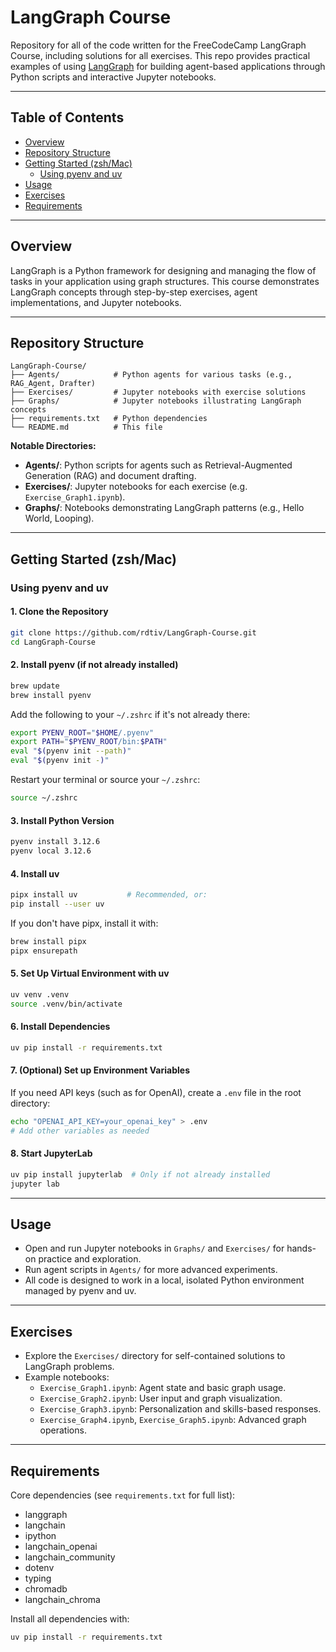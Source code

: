 # LangGraph Course

Repository for all of the code written for the FreeCodeCamp LangGraph Course, including solutions for all exercises. This repo provides practical examples of using [LangGraph](https://github.com/langchain-ai/langgraph) for building agent-based applications through Python scripts and interactive Jupyter notebooks.

---

## Table of Contents

- [Overview](#overview)
- [Repository Structure](#repository-structure)
- [Getting Started (zsh/Mac)](#getting-started-zshmac)
  - [Using pyenv and uv](#using-pyenv-and-uv)
- [Usage](#usage)
- [Exercises](#exercises)
- [Requirements](#requirements)

---

## Overview

LangGraph is a Python framework for designing and managing the flow of tasks in your application using graph structures. This course demonstrates LangGraph concepts through step-by-step exercises, agent implementations, and Jupyter notebooks.

---

## Repository Structure

```
LangGraph-Course/
├── Agents/            # Python agents for various tasks (e.g., RAG_Agent, Drafter)
├── Exercises/         # Jupyter notebooks with exercise solutions
├── Graphs/            # Jupyter notebooks illustrating LangGraph concepts
├── requirements.txt   # Python dependencies
└── README.md          # This file
```

**Notable Directories:**
- **Agents/**: Python scripts for agents such as Retrieval-Augmented Generation (RAG) and document drafting.
- **Exercises/**: Jupyter notebooks for each exercise (e.g. `Exercise_Graph1.ipynb`).
- **Graphs/**: Notebooks demonstrating LangGraph patterns (e.g., Hello World, Looping).

---

## Getting Started (zsh/Mac)

### Using pyenv and uv

#### 1. Clone the Repository

```zsh
git clone https://github.com/rdtiv/LangGraph-Course.git
cd LangGraph-Course
```

#### 2. Install pyenv (if not already installed)

```zsh
brew update
brew install pyenv
```

Add the following to your `~/.zshrc` if it's not already there:

```zsh
export PYENV_ROOT="$HOME/.pyenv"
export PATH="$PYENV_ROOT/bin:$PATH"
eval "$(pyenv init --path)"
eval "$(pyenv init -)"
```
Restart your terminal or source your `~/.zshrc`:

```zsh
source ~/.zshrc
```

#### 3. Install Python Version

```zsh
pyenv install 3.12.6
pyenv local 3.12.6
```

#### 4. Install uv

```zsh
pipx install uv           # Recommended, or:
pip install --user uv
```

If you don't have pipx, install it with:

```zsh
brew install pipx
pipx ensurepath
```

#### 5. Set Up Virtual Environment with uv

```zsh
uv venv .venv
source .venv/bin/activate
```

#### 6. Install Dependencies

```zsh
uv pip install -r requirements.txt
```

#### 7. (Optional) Set up Environment Variables

If you need API keys (such as for OpenAI), create a `.env` file in the root directory:

```zsh
echo "OPENAI_API_KEY=your_openai_key" > .env
# Add other variables as needed
```

#### 8. Start JupyterLab

```zsh
uv pip install jupyterlab  # Only if not already installed
jupyter lab
```

---

## Usage

- Open and run Jupyter notebooks in `Graphs/` and `Exercises/` for hands-on practice and exploration.
- Run agent scripts in `Agents/` for more advanced experiments.
- All code is designed to work in a local, isolated Python environment managed by pyenv and uv.

---

## Exercises

- Explore the `Exercises/` directory for self-contained solutions to LangGraph problems.
- Example notebooks:
  - `Exercise_Graph1.ipynb`: Agent state and basic graph usage.
  - `Exercise_Graph2.ipynb`: User input and graph visualization.
  - `Exercise_Graph3.ipynb`: Personalization and skills-based responses.
  - `Exercise_Graph4.ipynb`, `Exercise_Graph5.ipynb`: Advanced graph operations.

---

## Requirements

Core dependencies (see `requirements.txt` for full list):

- langgraph
- langchain
- ipython
- langchain_openai
- langchain_community
- dotenv
- typing
- chromadb
- langchain_chroma

Install all dependencies with:

```zsh
uv pip install -r requirements.txt
```

